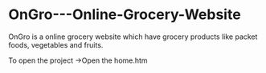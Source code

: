 # OnGro---Online-Grocery-Website

OnGro is a online grocery website which have grocery products like packet foods, vegetables and fruits.

To open the project
  ->Open the home.htm

